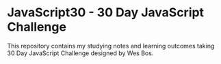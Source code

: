 # JavaScript30 - 30 Day JavaScript Challenge

This repository contains my studying notes and learning outcomes taking 30 Day JavaScript Challenge designed by Wes Bos.
